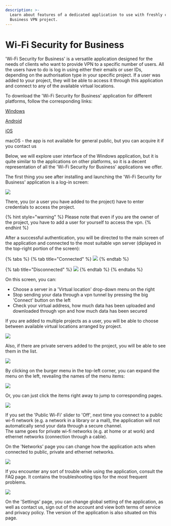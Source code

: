 ```yaml
---
description: >-
  Learn about features of a dedicated application to use with freshly created
  Business VPN project.
---
```


# Wi-Fi Security for Business

'Wi-Fi Security for Business' is a versatile application designed for the needs of clients who want to provide VPN to a specific number of users. All the users have to do is log in using either their emails or user IDs, depending on the authorisation type in your specific project. If a user was added to your project, they will be able to access it through this application and connect to any of the available virtual locations.

To download the 'Wi-Fi Security for Business' application for different platforms, follow the corresponding links:

[Windows](https://firebasestorage.googleapis.com/v0/b/oauth-default-4d635.appspot.com/o/Windows%2FWi-Fi_Security_for_Business_1.3.2.127.msi?alt=media&token=b9dabb98-0031-4fba-a728-372b5322877a)

[Android](https://play.google.com/store/apps/details?id=com.anchorfree.wifisecuritybusiness&hl=en_US)

[iOS](https://apps.apple.com/us/app/wi-fi-security-for-business/id1441048544)

macOS - the app is not available for general public, but you can acquire it if you contact us

Below, we will explore user interface of the Windows application, but it is quite similar to the applications on other platforms, so it is a decent representation of all the 'Wi-Fi Security for Business' applications we offer. 

The first thing you see after installing and launching the 'Wi-Fi Security for Business' application is a log-in screen:

![](../../../.gitbook/assets/wifi-security-login.png)

There, you \(or a user you have added to the project\) have to enter credentials to access the project. 

{% hint style="warning" %}
Please note that even if you are the owner of the project, you have to add a user for yourself to access the vpn.
{% endhint %}

After a successful authentication, you will be directed to the main screen of the application and connected to the most suitable vpn server \(diplayed in the top-right portion of the screen\):

{% tabs %}
{% tab title="Connected" %}
![](../../../.gitbook/assets/wifi-security-protected.png)
{% endtab %}

{% tab title="Disconnected" %}
![](../../../.gitbook/assets/wifi-security-unprotected.png)
{% endtab %}
{% endtabs %}

On this screen, you can:

* Choose a server in a 'Virtual location' drop-down menu on the right
* Stop sending your data through a vpn tunnel by pressing the big 'Connect' button on the left
* Check your virtual address, how much data has been uploaded and downloaded through vpn and how much data has been secured

If you are added to multiple projects as a user, you will be able to choose between available virtual locations arranged by project.

![](../../../.gitbook/assets/wifi-security-multiple-projects.png)

Also, if there are private servers added to the project, you will be able to see them in the list.

![](../../../.gitbook/assets/wifi-security-private-servers.png)

By clicking on the burger menu in the top-left corner, you can expand the menu on the left, revealing the names of the menu items:

![](../../../.gitbook/assets/wifi-security-left-menu-2%20%281%29.png)

  Or, you can just click the items right away to jump to corresponding pages.

![](../../../.gitbook/assets/wifi-security-networks.png)

If you set the 'Public Wi-Fi' slider to 'Off', next time you connect to a public wi-fi network \(e.g. a network in a library or a mall\), the application will not automatically send your data through a secure channel.  
The same goes for private wi-fi networks \(e.g. at home or at work\) and ethernet networks \(connection through a cable\).

On the 'Networks' page you can change how the application acts when connected to public, private and ethernet networks.

![](../../../.gitbook/assets/wifi-security-faq.png)

If you encounter any sort of trouble while using the application, consult the FAQ page. It contains the troubleshooting tips for the most frequent problems.

![](../../../.gitbook/assets/wifi-security-settings.png)

On the 'Settings' page, you can change global setting of the application, as well as contact us, sign out of the account and view both terms of service and privacy policy. The version of the application is also situated on this page.

